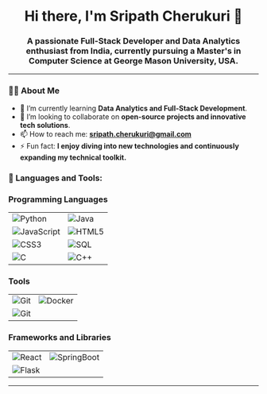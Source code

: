 <h1 align="center">Hi there, I'm Sripath Cherukuri 👋</h1>
<h3 align="center">A passionate Full-Stack Developer and Data Analytics enthusiast from India, currently pursuing a Master's in Computer Science at George Mason University, USA.</h3>

---

### 🙋‍♂️ About Me
- 🌱 I’m currently learning **Data Analytics and Full-Stack Development**.
- 👯 I’m looking to collaborate on **open-source projects and innovative tech solutions**.
- 📫 How to reach me: **sripath.cherukuri@gmail.com**
- ⚡ Fun fact: **I enjoy diving into new technologies and continuously expanding my technical toolkit.**

### 🚀 Languages and Tools:
### Programming Languages
<table>
<tr>
  <td><img src="https://img.shields.io/badge/Python-%233776AB.svg?&style=for-the-badge&logo=python&logoColor=white" alt="Python"/></td>
  <td><img src="https://img.shields.io/badge/Java-%23007396.svg?&style=for-the-badge&logo=java&logoColor=white" alt="Java"/></td>
</tr>
<tr>
  <td><img src="https://img.shields.io/badge/JavaScript-%23F7DF1E.svg?&style=for-the-badge&logo=javascript&logoColor=black" alt="JavaScript"/></td>
  <td><img src="https://img.shields.io/badge/HTML5-%23E34F26.svg?&style=for-the-badge&logo=html5&logoColor=white" alt="HTML5"/></td>
</tr>
<tr>
  <td><img src="https://img.shields.io/badge/CSS3-%231572B6.svg?&style=for-the-badge&logo=css3&logoColor=white" alt="CSS3"/></td>
  <td><img src="https://img.shields.io/badge/SQL-%2300f.svg?&style=for-the-badge&logo=sql&logoColor=white" alt="SQL"/></td>
</tr>
<tr>
  <td><img src="https://img.shields.io/badge/C-%23A8B9CC.svg?&style=for-the-badge&logo=c&logoColor=black" alt="C"/></td>
  <td><img src="https://img.shields.io/badge/C++-%2300599C.svg?&style=for-the-badge&logo=c%2B%2B&logoColor=white" alt="C++"/></td>
</tr>
</table>

### Tools
<table>
<tr>
  <td><img src="https://img.shields.io/badge/Git-%23F05032.svg?&style=for-the-badge&logo=git&logoColor=white" alt="Git"/></td>
  <td><img src="https://img.shields.io/badge/Docker-%232496ED.svg?&style=for-the-badge&logo=docker&logoColor=white" alt="Docker"/></td>
</tr>
  <tr>
  <td><img src="https://img.shields.io/badge/Microsoft Office-%23F05032.svg?&style=for-the-badge&logo=microsoftoffice&logoColor=white" alt="Git"/></td>
</tr>
</table>

### Frameworks and Libraries
<table>
<tr>
  <td><img src="https://img.shields.io/badge/React-%2361DAFB.svg?&style=for-the-badge&logo=react&logoColor=black" alt="React"/></td>
  <td><img src="https://img.shields.io/badge/SpringBoot-%236DB33F.svg?&style=for-the-badge&logo=spring-boot&logoColor=white" alt="SpringBoot"/></td>
</tr>
<tr>
  <td><img src="https://img.shields.io/badge/Flask-%23000.svg?&style=for-the-badge&logo=flask&logoColor=white" alt="Flask"/></td>
</tr>
</table>


---
